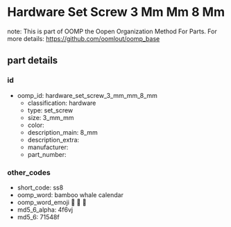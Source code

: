 # Hardware Set Screw 3 Mm Mm 8 Mm  

note: This is part of OOMP the Oopen Organization Method For Parts. For more details: https://github.com/oomlout/oomp_base

##  part details





### id
* oomp_id: hardware_set_screw_3_mm_mm_8_mm
  * classification: hardware
  * type: set_screw
  * size: 3_mm_mm
  * color: 
  * description_main: 8_mm
  * description_extra: 
  * manufacturer: 
  * part_number: 

### other_codes
* short_code: ss8
* oomp_word: bamboo whale calendar
* oomp_word_emoji :bamboo: :whale: :calendar:
* md5_6_alpha: 4f6vj
* md5_6: 71548f